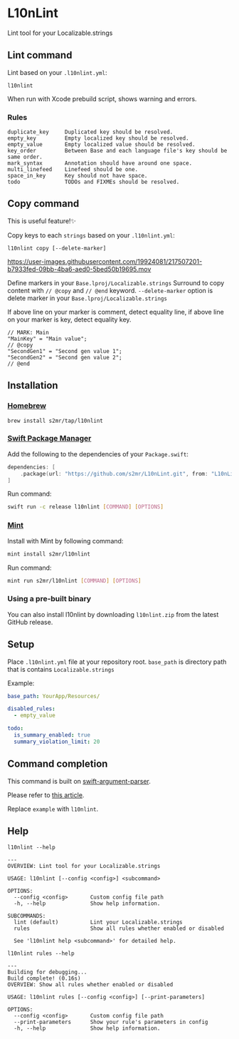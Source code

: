 # L10nLint

Lint tool for your Localizable.strings

## Lint command

Lint based on your `.l10nlint.yml`:
```
l10nlint
```

When run with Xcode prebuild script, shows warning and errors.

### Rules

```
duplicate_key     Duplicated key should be resolved.
empty_key         Empty localized key should be resolved.
empty_value       Empty localized value should be resolved.
key_order         Between Base and each language file's key should be same order.
mark_syntax       Annotation should have around one space.
multi_linefeed    Linefeed should be one.
space_in_key      Key should not have space.
todo              TODOs and FIXMEs should be resolved.
```

## Copy command
This is useful feature!✨

Copy keys to each `strings` based on your `.l10nlint.yml`:
```
l10nlint copy [--delete-marker]
```

https://user-images.githubusercontent.com/19924081/217507201-b7933fed-09bb-4ba6-aed0-5bed50b19695.mov

Define markers in your `Base.lproj/Localizable.strings`
Surround to copy content with `// @copy` and `// @end` keyword.
`--delete-marker` option is delete marker in your `Base.lproj/Localizable.strings`

If above line on your marker is comment, detect equality line,
if above line on your marker is key, detect equality key.

```
// MARK: Main
"MainKey" = "Main value";
// @copy
"SecondGen1" = "Second gen value 1";
"SecondGen2" = "Second gen value 2";
// @end
```

## Installation

### [Homebrew](https://brew.sh/)

```shell
brew install s2mr/tap/l10nlint
```

### [Swift Package Manager](https://github.com/apple/swift-package-manager)

Add the following to the dependencies of your `Package.swift`:

```swift
dependencies: [
    .package(url: "https://github.com/s2mr/L10nLint.git", from: "L10nLint version"),
]
```

Run command:

```sh
swift run -c release l10nlint [COMMAND] [OPTIONS]
```

### [Mint](https://github.com/yonaskolb/Mint)

Install with Mint by following command:

```sh
mint install s2mr/l10nlint
```

Run command:

```sh
mint run s2mr/l10nlint [COMMAND] [OPTIONS]
```

### Using a pre-built binary

You can also install l10nlint by downloading `l10nlint.zip` from the latest GitHub release.

## Setup
Place `.l10nlint.yml` file at your repository root.
`base_path` is directory path that is contains `Localizable.strings`

Example:
```.yml
base_path: YourApp/Resources/

disabled_rules:
  - empty_value

todo:
  is_summary_enabled: true
  summary_violation_limit: 20
```

## Command completion

This command is built on [swift-argument-parser](https://github.com/apple/swift-argument-parser).

Please refer to [this article](https://github.com/apple/swift-argument-parser/blob/main/Sources/ArgumentParser/Documentation.docc/Articles/InstallingCompletionScripts.md).

Replace `example` with `l10nlint`.

## Help

```
l10nlint --help

---
OVERVIEW: Lint tool for your Localizable.strings

USAGE: l10nlint [--config <config>] <subcommand>

OPTIONS:
  --config <config>       Custom config file path
  -h, --help              Show help information.

SUBCOMMANDS:
  lint (default)          Lint your Localizable.strings
  rules                   Show all rules whether enabled or disabled

  See 'l10nlint help <subcommand>' for detailed help.

```

```
l10nlint rules --help

---
Building for debugging...
Build complete! (0.16s)
OVERVIEW: Show all rules whether enabled or disabled

USAGE: l10nlint rules [--config <config>] [--print-parameters]

OPTIONS:
  --config <config>       Custom config file path
  --print-parameters      Show your rule's parameters in config
  -h, --help              Show help information.

```
